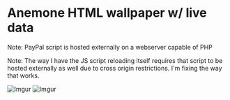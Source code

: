 # Anemone HTML wallpaper w/ live data

Note: PayPal script is hosted externally on a webserver capable of PHP

Note: The way I have the JS script reloading itself requires that script to be hosted externally as well due to cross origin restrictions. I'm fixing the way that works.

![Imgur](https://i.imgur.com/XGALU1l.jpg)
![Imgur](https://i.imgur.com/9exd60R.jpg)
